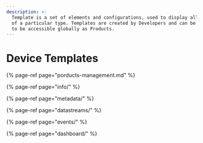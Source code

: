 ```yaml
---
description: >-
  Template is a set of elements and configurations, used to display all Devices
  of a particular type. Templates are created by Developers and can be published
  to be accessible globally as Products.
---
```


# Device Templates

{% page-ref page="porducts-management.md" %}

{% page-ref page="info/" %}

{% page-ref page="metadata/" %}

{% page-ref page="datastreams/" %}

{% page-ref page="events/" %}

{% page-ref page="dashboard/" %}





